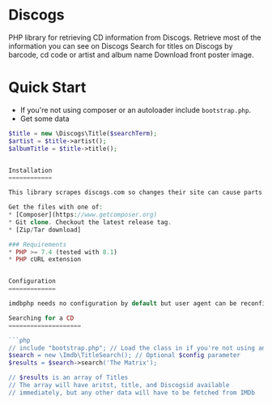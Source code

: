 Discogs
=======

PHP library for retrieving CD information from Discogs.
Retrieve most of the information you can see on Discogs
Search for titles on Discogs by barcode, cd code or artist and album name
Download front poster image.


Quick Start
===========

* If you're not using composer or an autoloader include `bootstrap.php`.
* Get some data
```php
$title = new \Discogs\Title($searchTerm);
$artist = $title->artist();
$albumTitle = $title->title();


Installation
============

This library scrapes discogs.com so changes their site can cause parts of this library to fail.

Get the files with one of:
* [Composer](https://www.getcomposer.org)
* Git clone. Checkout the latest release tag.
* [Zip/Tar download]

### Requirements
* PHP >= 7.4 (tested with 8.1)
* PHP cURL extension


Configuration
=============

imdbphp needs no configuration by default but user agent can be reconfigured in config.

Searching for a CD
====================

```php
// include "bootstrap.php"; // Load the class in if you're not using an autoloader
$search = new \Imdb\TitleSearch(); // Optional $config parameter
$results = $search->search('The Matrix');

// $results is an array of Titles
// The array will have aritst, title, and Discogsid available
// immediately, but any other data will have to be fetched from IMDb
```
